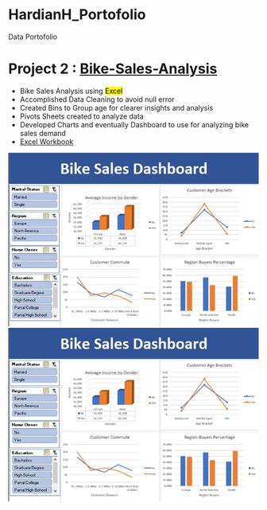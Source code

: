 # HardianH_Portofolio
Data Portofolio



# Project 2 : [Bike-Sales-Analysis](https://github.com/Hash-S-Slasher/Bike-Sales-Analysis)
* Bike Sales Analysis using <mark>Excel</mark>
* Accomplished Data Cleaning to avoid null error
* Created Bins to Group age for clearer insights and analysis
* Pivots Sheets created to analyze data
* Developed Charts and eventually Dashboard to use for analyzing bike sales demand
* [Excel Workbook](https://github.com/Hash-S-Slasher/Bike-Sales-Analysis/blob/main/Excel%20Project%20Dataset.xlsx)

![test](https://github.com/Hash-S-Slasher/HardianH_Portofolio/blob/main/Images/Bike%20Sales%20Dashboard.JPG)
<img src="Images/Bike Sales Dashboard.JPG" alt="My"> 

